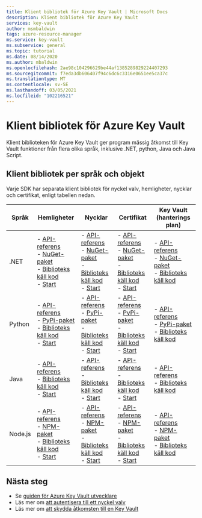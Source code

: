 ```yaml
---
title: Klient bibliotek för Azure Key Vault | Microsoft Docs
description: Klient bibliotek för Azure Key Vault
services: key-vault
author: msmbaldwin
tags: azure-resource-manager
ms.service: key-vault
ms.subservice: general
ms.topic: tutorial
ms.date: 08/14/2020
ms.author: mbaldwin
ms.openlocfilehash: 2ae98c104296629be44af1385289829224407293
ms.sourcegitcommit: f7eda3db606407f94c6dc6c3316e0651ee5ca37c
ms.translationtype: MT
ms.contentlocale: sv-SE
ms.lasthandoff: 03/05/2021
ms.locfileid: "102216521"
---
```

# <a name="client-libraries-for-azure-key-vault"></a>Klient bibliotek för Azure Key Vault

Klient biblioteken för Azure Key Vault ger program mässig åtkomst till Key Vault funktioner från flera olika språk, inklusive .NET, python, Java och Java Script.

## <a name="client-libraries-per-language-and-object"></a>Klient bibliotek per språk och objekt

Varje SDK har separata klient bibliotek för nyckel valv, hemligheter, nycklar och certifikat, enligt tabellen nedan.

| Språk | Hemligheter | Nycklar | Certifikat | Key Vault (hanterings plan) |
|--|--|--|--|--|
| .NET | - [API-referens](/dotnet/api/azure.security.keyvault.secrets?view=azure-dotnet)<br>- [NuGet-paket](https://www.nuget.org/packages/Azure.Security.KeyVault.Secrets/)<br>- [Biblioteks käll kod](https://github.com/Azure/azure-sdk-for-net/tree/master/sdk/keyvault/Azure.Security.KeyVault.Secrets)<br>- [Start](../secrets/quick-create-net.md) | - [API-referens](/dotnet/api/azure.security.keyvault.keys?view=azure-dotnet)<br>- [NuGet-paket](https://www.nuget.org/packages/Azure.Security.KeyVault.Keys/)<br>- [Biblioteks käll kod](https://github.com/Azure/azure-sdk-for-net/tree/master/sdk/keyvault/Azure.Security.KeyVault.Keys)<br>- [Start](../keys/quick-create-net.md) | - [API-referens](/dotnet/api/azure.security.keyvault.certificates?view=azure-dotnet)<br>- [NuGet-paket](https://www.nuget.org/packages/Azure.Security.KeyVault.Certificates/)<br>- [Biblioteks käll kod](https://github.com/Azure/azure-sdk-for-net/tree/master/sdk/keyvault/Azure.Security.KeyVault.Certificates)<br>- [Start](../certificates/quick-create-net.md) | - [API-referens](/dotnet/api/microsoft.azure.management.keyvault?view=azure-dotnet)<br>- [NuGet-paket](https://www.nuget.org/packages/Microsoft.Azure.Management.KeyVault/)<br> - [Biblioteks käll kod](https://github.com/Azure/azure-sdk-for-net/tree/master/sdk/keyvault/Microsoft.Azure.Management.KeyVault)|
| Python| - [API-referens](/python/api/overview/azure/keyvault-secrets-readme?view=azure-python)<br>- [PyPi-paket](https://pypi.org/project/azure-keyvault-secrets/)<br>- [Biblioteks käll kod](https://github.com/Azure/azure-sdk-for-python/tree/master/sdk/keyvault/azure-keyvault-secrets)<br>- [Start](../secrets/quick-create-python.md) |- [API-referens](/python/api/overview/azure/keyvault-keys-readme?view=azure-python)<br>- [PyPi-paket](https://pypi.org/project/azure-keyvault-keys/)<br>- [Biblioteks käll kod](https://github.com/Azure/azure-sdk-for-python/tree/master/sdk/keyvault/azure-keyvault-keys)<br>- [Start](../keys/quick-create-python.md) | - [API-referens](/python/api/overview/azure/keyvault-certificates-readme?view=azure-python)<br>- [PyPi-paket](https://pypi.org/project/azure-keyvault-certificates/)<br>- [Biblioteks käll kod](https://github.com/Azure/azure-sdk-for-python/tree/master/sdk/keyvault/azure-keyvault-certificates)<br>- [Start](../certificates/quick-create-python.md) | - [API-referens](/python/api/azure-mgmt-keyvault/azure.mgmt.keyvault?view=azure-python)<br> - [PyPi-paket](https://pypi.org/project/azure-mgmt-keyvault/)<br> - [Biblioteks käll kod](https://github.com/Azure/azure-sdk-for-python/tree/master/sdk/keyvault/azure-mgmt-keyvault)|
| Java | - [API-referens](https://azuresdkdocs.blob.core.windows.net/$web/java/azure-security-keyvault-secrets/4.2.0/index.html)<br>- [Biblioteks käll kod](https://github.com/Azure/azure-sdk-for-java/tree/master/sdk/keyvault/azure-security-keyvault-secrets)<br>- [Start](../secrets/quick-create-java.md) |- [API-referens](https://azuresdkdocs.blob.core.windows.net/$web/java/azure-security-keyvault-keys/4.2.0/index.html)<br>- [Biblioteks käll kod](https://github.com/Azure/azure-sdk-for-java/tree/master/sdk/keyvault/azure-security-keyvault-keys)<br>- [Start](../keys/quick-create-java.md) | - [API-referens](https://azuresdkdocs.blob.core.windows.net/$web/java/azure-security-keyvault-certificates/4.1.0/index.html)<br>- [Biblioteks käll kod](https://github.com/Azure/azure-sdk-for-java/tree/master/sdk/keyvault/azure-security-keyvault-certificates)<br>- [Start](../certificates/quick-create-java.md) |- [API-referens](/java/api/com.microsoft.azure.management.keyvault)<br>- [Biblioteks käll kod](https://github.com/Azure/azure-sdk-for-java/tree/master/sdk/keyvault/mgmt-v2016_10_01)|
| Node.js | - [API-referens](/javascript/api/@azure/keyvault-secrets/)<br>- [NPM-paket](https://www.npmjs.com/package/@azure/keyvault-secrets)<br>- [Biblioteks käll kod](https://github.com/Azure/azure-sdk-for-js/tree/master/sdk/keyvault/keyvault-secrets)<br>- [Start](../secrets/quick-create-node.md) |- [API-referens](/javascript/api/@azure/keyvault-keys/)<br>- [NPM-paket](https://www.npmjs.com/package/@azure/keyvault-keys)<br>- [Biblioteks käll kod](https://github.com/Azure/azure-sdk-for-js/tree/master/sdk/keyvault/keyvault-keys)<br>- [Start](../keys/quick-create-node.md)| - [API-referens](/javascript/api/@azure/keyvault-certificates/)<br>- [NPM-paket](https://www.npmjs.com/package/@azure/keyvault-certificates)<br>- [Biblioteks käll kod](https://github.com/Azure/azure-sdk-for-js/tree/master/sdk/keyvault/keyvault-certificates)<br>- [Start](../certificates/quick-create-node.md) |  - [API-referens](/javascript/api/@azure/arm-keyvault/)<br>- [NPM-paket](https://www.npmjs.com/package/@azure/arm-keyvault)<br>- [Biblioteks käll kod](https://github.com/Azure/azure-sdk-for-js/tree/master/sdk/keyvault/arm-keyvault)

## <a name="next-steps"></a>Nästa steg

- Se [guiden för Azure Key Vault utvecklare](developers-guide.md)
- Läs mer om [att autentisera till ett nyckel valv](authentication.md)
- Läs mer om [att skydda åtkomsten till en Key Vault](secure-your-key-vault.md)
